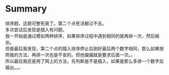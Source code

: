 # Summary
排序题。这题可整死我了。第二个点死活都过不去。  
多次尝试后发现是插入有问题。  
我一开始是通过模拟两种排序，如果排序过程中遇到相同的就再排一次，然后输出。  
但是最后我发现，第二个点的插入排序停止后刚好最后两个数字相同，那么如果按照我的方法，再排一次也是不变的。但他偏偏就是要求后面一次。。  
所以最后我还是用了网上的方法，先判断是不是插入，如果是那么多排一个数字后输出。。。  
